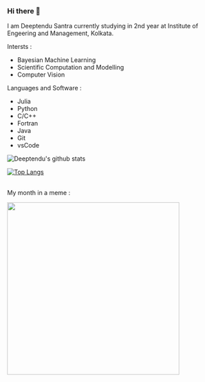 ### Hi there 👋

I am Deeptendu Santra currently studying in 2nd year at Institute of Engeering and Management, Kolkata.

Intersts :
- Bayesian Machine Learning
- Scientific Computation and Modelling
- Computer Vision

Languages and Software :
- Julia
- Python
- C/C++
- Fortran
- Java
- Git
- vsCode


![Deeptendu's github stats](https://github-readme-stats.vercel.app/api?username=DSantra92&count_private=true&show_icons=True&theme=gotham)

[![Top Langs](https://github-readme-stats.vercel.app/api/top-langs/?username=DSantra92&hide=MATLAB)](https://github.com/anuraghazra/github-readme-stats)


<br>My month in a meme :

<img width = 400 src ="dasd">


